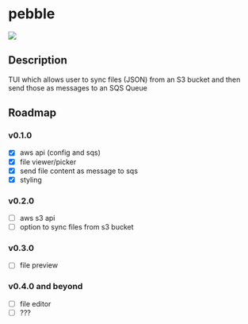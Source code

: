 # pebble

<p>
  <img src="https://img.shields.io/badge/status-dev-red" />
</p>

## Description
TUI which allows user to sync files (JSON) from an S3 bucket and then send those as messages to an SQS Queue

## Roadmap

### v0.1.0
- [x] aws api (config and sqs)
- [x] file viewer/picker
- [x] send file content as message to sqs
- [x] styling

### v0.2.0
- [ ] aws s3 api
- [ ] option to sync files from s3 bucket

### v0.3.0
- [ ] file preview

### v0.4.0 and beyond
- [ ] file editor
- [ ] ???
